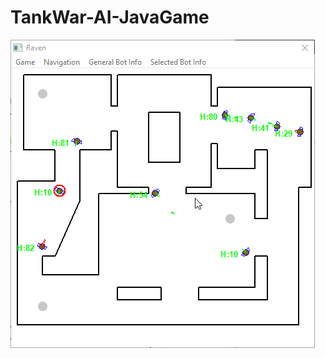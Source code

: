 # TankWar-AI-JavaGame
![](https://github.com/nglogg/TankWar-AI-JavaGame/blob/master/Raven_PmkwLnDYRw.gif)
